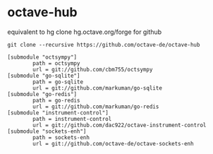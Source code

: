 octave-hub
==========

equivalent to hg clone hg.octave.org/forge for github

`git clone --recursive https://github.com/octave-de/octave-hub`


    [submodule "octsympy"]
            path = octsympy
            url = git://github.com/cbm755/octsympy
    [submodule "go-sqlite"]
            path = go-sqlite
            url = git://github.com/markuman/go-sqlite
    [submodule "go-redis"]
            path = go-redis
            url = git://github.com/markuman/go-redis
    [submodule "instrument-control"]
            path = instrument-control
            url = git://github.com/dac922/octave-instrument-control
    [submodule "sockets-enh"]
            path = sockets-enh
            url = git://github.com/octave-de/octave-sockets-enh

